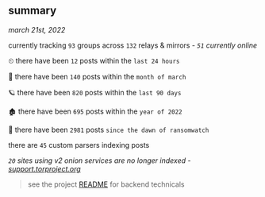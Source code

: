 
## summary
_march 21st, 2022_

currently tracking `93` groups across `132` relays & mirrors - _`51` currently online_

⏲ there have been `12` posts within the `last 24 hours`

🦈 there have been `140` posts within the `month of march`

🪐 there have been `820` posts within the `last 90 days`

🏚 there have been `695` posts within the `year of 2022`

🦕 there have been `2981` posts `since the dawn of ransomwatch`

there are `45` custom parsers indexing posts

_`20` sites using v2 onion services are no longer indexed - [support.torproject.org](https://support.torproject.org/onionservices/v2-deprecation/)_

> see the project [README](https://github.com/thetanz/ransomwatch#ransomwatch--) for backend technicals
